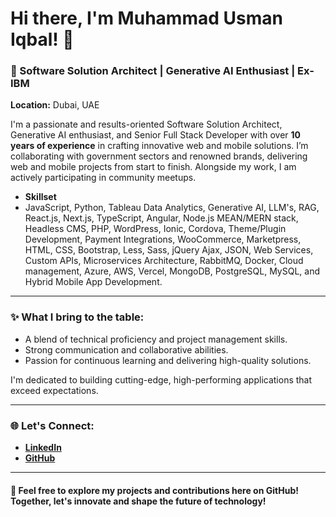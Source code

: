 # Hi there, I'm Muhammad Usman Iqbal! 👋

### 🌟 Software Solution Architect | Generative AI Enthusiast | Ex-IBM

**Location:** Dubai, UAE  

I'm a passionate and results-oriented Software Solution Architect, Generative AI enthusiast, and Senior Full Stack Developer with over **10 years of experience** in crafting innovative web and mobile solutions. I’m collaborating with government sectors and renowned brands, delivering web and mobile projects from start to finish. Alongside my work, I am actively participating in community meetups. 



- **Skillset**
 - JavaScript, Python, Tableau Data Analytics, Generative AI, LLM's, RAG, React.js, Next.js, TypeScript, Angular, Node.js MEAN/MERN stack, Headless CMS, PHP, WordPress, Ionic, Cordova, Theme/Plugin Development, Payment Integrations, WooCommerce, Marketpress, HTML, CSS, Bootstrap, Less, Sass, jQuery Ajax, JSON, Web Services, Custom APIs, Microservices Architecture, RabbitMQ, Docker, Cloud management, Azure, AWS, Vercel, MongoDB, PostgreSQL, MySQL, and Hybrid Mobile App Development.
 



---

### ✨ What I bring to the table:
- A blend of technical proficiency and project management skills.
- Strong communication and collaborative abilities.
- Passion for continuous learning and delivering high-quality solutions.

I'm dedicated to building cutting-edge, high-performing applications that exceed expectations. 

---

### 🌐 Let's Connect:
- **[LinkedIn](https://linkedin.com/in/usmaniqbalse)**
- **[GitHub](https://github.com/usmaniqbalse)**

---

#### 🚀 Feel free to explore my projects and contributions here on GitHub! Together, let's innovate and shape the future of technology!
